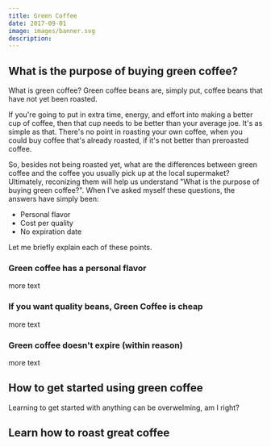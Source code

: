 ```yaml
---
title: Green Coffee
date: 2017-09-01
image: images/banner.svg
description: 
---
```


## What is the purpose of buying green coffee?

What is green coffee? Green coffee beans are, simply put, coffee beans that have not yet been roasted.

If you're going to put in extra time, energy, and effort into making a better cup of coffee, then that cup needs to be better than your average joe. It's as simple as that. There's no point in roasting your own coffee, when you could buy coffee that's already roasted, if it's not better than preroasted coffee.

So, besides not being roasted yet, what are the differences between green coffee and the coffee you usually pick up at the local supermaket? Ultimately, reconizing them will help us understand "What is the purpose of buying green coffee?". When I've asked myself these questions, the answers have simply been:

- Personal flavor
- Cost per quality
- No expiration date

Let me briefly explain each of these points.

### Green coffee has a personal flavor

more text

### If you want quality beans, Green Coffee is cheap

more text

### Green coffee doesn't expire (within reason)

more text

## How to get started using green coffee

Learning to get started with anything can be overwelming, am I right? 

## Learn how to roast great coffee

